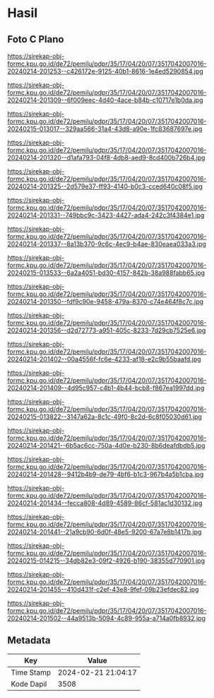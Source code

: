 # Hasil

## Foto C Plano

https://sirekap-obj-formc.kpu.go.id/de72/pemilu/pdpr/35/17/04/20/07/3517042007016-20240214-201253--c426172e-9125-40b1-8616-1e4ed5290854.jpg

https://sirekap-obj-formc.kpu.go.id/de72/pemilu/pdpr/35/17/04/20/07/3517042007016-20240214-201309--6f009eec-4d40-4ace-b84b-c10717e1b0da.jpg

https://sirekap-obj-formc.kpu.go.id/de72/pemilu/pdpr/35/17/04/20/07/3517042007016-20240215-013017--329aa566-31a4-43d8-a90e-1fc83687697e.jpg

https://sirekap-obj-formc.kpu.go.id/de72/pemilu/pdpr/35/17/04/20/07/3517042007016-20240214-201320--d1afa793-04f8-4db8-aed9-8cd400b726b4.jpg

https://sirekap-obj-formc.kpu.go.id/de72/pemilu/pdpr/35/17/04/20/07/3517042007016-20240214-201325--2d579e37-ff93-4140-b0c3-cced640c08f5.jpg

https://sirekap-obj-formc.kpu.go.id/de72/pemilu/pdpr/35/17/04/20/07/3517042007016-20240214-201331--749bbc9c-3423-4427-ada4-242c3f4384e1.jpg

https://sirekap-obj-formc.kpu.go.id/de72/pemilu/pdpr/35/17/04/20/07/3517042007016-20240214-201337--8a13b370-9c6c-4ec9-b4ae-830eaea033a3.jpg

https://sirekap-obj-formc.kpu.go.id/de72/pemilu/pdpr/35/17/04/20/07/3517042007016-20240215-013533--6a2a4051-bd30-4157-842b-38a988fabb65.jpg

https://sirekap-obj-formc.kpu.go.id/de72/pemilu/pdpr/35/17/04/20/07/3517042007016-20240214-201350--fdf9c90e-9458-479a-8370-c74e464f8c7c.jpg

https://sirekap-obj-formc.kpu.go.id/de72/pemilu/pdpr/35/17/04/20/07/3517042007016-20240214-201356--d2d72773-a951-405c-8233-7d29cb7525e6.jpg

https://sirekap-obj-formc.kpu.go.id/de72/pemilu/pdpr/35/17/04/20/07/3517042007016-20240214-201402--00a4556f-fc6e-4233-af18-e2c9b55baafd.jpg

https://sirekap-obj-formc.kpu.go.id/de72/pemilu/pdpr/35/17/04/20/07/3517042007016-20240214-201409--4d95c957-c4b1-4b44-bcb8-f867ea1997dd.jpg

https://sirekap-obj-formc.kpu.go.id/de72/pemilu/pdpr/35/17/04/20/07/3517042007016-20240215-013822--3147a62a-8c1c-49f0-8c2d-6c8f05030d61.jpg

https://sirekap-obj-formc.kpu.go.id/de72/pemilu/pdpr/35/17/04/20/07/3517042007016-20240214-201421--6b5ac6cc-750a-4d0e-b230-8b6deafdbdb5.jpg

https://sirekap-obj-formc.kpu.go.id/de72/pemilu/pdpr/35/17/04/20/07/3517042007016-20240214-201428--9412b4b9-de79-4bf6-b1c3-967b4a5b1cba.jpg

https://sirekap-obj-formc.kpu.go.id/de72/pemilu/pdpr/35/17/04/20/07/3517042007016-20240214-201434--fecca808-4d89-4589-86cf-581ac1d30132.jpg

https://sirekap-obj-formc.kpu.go.id/de72/pemilu/pdpr/35/17/04/20/07/3517042007016-20240214-201441--21a9cb90-6d0f-48e5-9200-67a7e8b1417b.jpg

https://sirekap-obj-formc.kpu.go.id/de72/pemilu/pdpr/35/17/04/20/07/3517042007016-20240215-014215--34db82e3-09f2-4926-b190-38355d770901.jpg

https://sirekap-obj-formc.kpu.go.id/de72/pemilu/pdpr/35/17/04/20/07/3517042007016-20240214-201455--410d431f-c2ef-43e8-9fef-09b23efdec82.jpg

https://sirekap-obj-formc.kpu.go.id/de72/pemilu/pdpr/35/17/04/20/07/3517042007016-20240214-201502--44a9513b-5094-4c89-955a-a714a0fb8932.jpg


## Metadata

| Key        | Value               |
| ---------- | ------------------- |
| Time Stamp | 2024-02-21 21:04:17 |
| Kode Dapil | 3508                |



